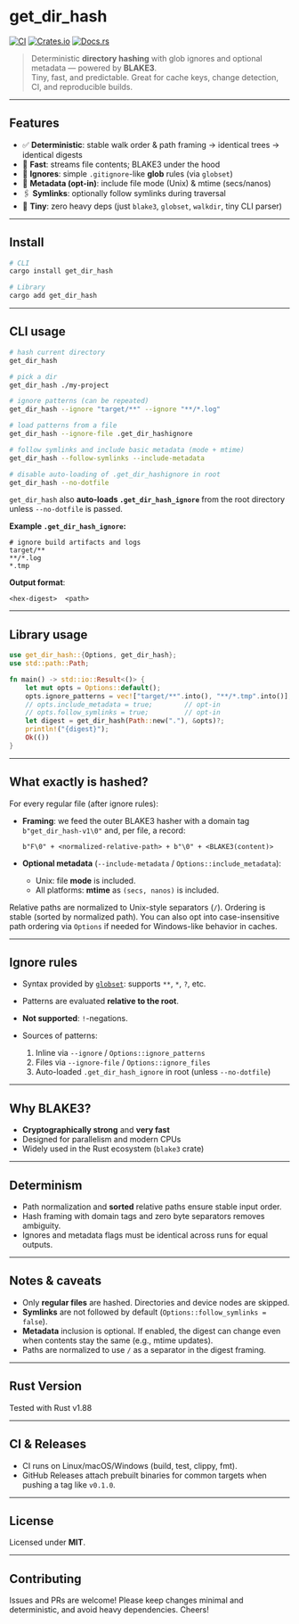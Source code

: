 # get_dir_hash

[![CI](https://github.com/ARyaskov/get_dir_hash/actions/workflows/ci.yml/badge.svg)](https://github.com/ARyaskov/get_dir_hash/actions/workflows/ci.yml)
[![Crates.io](https://img.shields.io/crates/v/get_dir_hash.svg)](https://crates.io/crates/get_dir_hash)
[![Docs.rs](https://docs.rs/get_dir_hash/badge.svg)](https://docs.rs/get_dir_hash)

> Deterministic **directory hashing** with glob ignores and optional metadata — powered by **BLAKE3**.  
> Tiny, fast, and predictable. Great for cache keys, change detection, CI, and reproducible builds.

---

## Features

- ✅ **Deterministic**: stable walk order & path framing → identical trees → identical digests
- 🚀 **Fast**: streams file contents; BLAKE3 under the hood
- 🧹 **Ignores**: simple `.gitignore`-like **glob** rules (via `globset`)
- 🧾 **Metadata (opt-in)**: include file mode (Unix) & mtime (secs/nanos)
- 🖇️ **Symlinks**: optionally follow symlinks during traversal
- 🧰 **Tiny**: zero heavy deps (just `blake3`, `globset`, `walkdir`, tiny CLI parser)

---

## Install

```bash
# CLI
cargo install get_dir_hash

# Library
cargo add get_dir_hash
````

---

## CLI usage

```bash
# hash current directory
get_dir_hash

# pick a dir
get_dir_hash ./my-project

# ignore patterns (can be repeated)
get_dir_hash --ignore "target/**" --ignore "**/*.log"

# load patterns from a file
get_dir_hash --ignore-file .get_dir_hashignore

# follow symlinks and include basic metadata (mode + mtime)
get_dir_hash --follow-symlinks --include-metadata

# disable auto-loading of .get_dir_hashignore in root
get_dir_hash --no-dotfile
```

`get_dir_hash` also **auto-loads `.get_dir_hash_ignore`** from the root directory unless `--no-dotfile` is passed.

**Example `.get_dir_hash_ignore`:**

```
# ignore build artifacts and logs
target/**
**/*.log
*.tmp
```

**Output format**:

```
<hex-digest>  <path>
```

---

## Library usage

```rust
use get_dir_hash::{Options, get_dir_hash};
use std::path::Path;

fn main() -> std::io::Result<()> {
    let mut opts = Options::default();
    opts.ignore_patterns = vec!["target/**".into(), "**/*.tmp".into()];
    // opts.include_metadata = true;        // opt-in
    // opts.follow_symlinks = true;         // opt-in
    let digest = get_dir_hash(Path::new("."), &opts)?;
    println!("{digest}");
    Ok(())
}
```

---

## What exactly is hashed?

For every regular file (after ignore rules):

* **Framing**: we feed the outer BLAKE3 hasher with a domain tag `b"get_dir_hash-v1\0"` and, per file, a record:

  ```
  b"F\0" + <normalized-relative-path> + b"\0" + <BLAKE3(content)>
  ```
* **Optional metadata** (`--include-metadata` / `Options::include_metadata`):

    * Unix: file **mode** is included.
    * All platforms: **mtime** as `(secs, nanos)` is included.

Relative paths are normalized to Unix-style separators (`/`).
Ordering is stable (sorted by normalized path). You can also opt into case-insensitive path ordering via `Options` if needed for Windows-like behavior in caches.

---

## Ignore rules

* Syntax provided by [`globset`](https://docs.rs/globset): supports `**`, `*`, `?`, etc.
* Patterns are evaluated **relative to the root**.
* **Not supported**: `!`-negations.
* Sources of patterns:

    1. Inline via `--ignore` / `Options::ignore_patterns`
    2. Files via `--ignore-file` / `Options::ignore_files`
    3. Auto-loaded `.get_dir_hash_ignore` in root (unless `--no-dotfile`)

---

## Why BLAKE3?

* **Cryptographically strong** and **very fast**
* Designed for parallelism and modern CPUs
* Widely used in the Rust ecosystem (`blake3` crate)

---

## Determinism

* Path normalization and **sorted** relative paths ensure stable input order.
* Hash framing with domain tags and zero byte separators removes ambiguity.
* Ignores and metadata flags must be identical across runs for equal outputs.

---

## Notes & caveats

* Only **regular files** are hashed. Directories and device nodes are skipped.
* **Symlinks** are not followed by default (`Options::follow_symlinks = false`).
* **Metadata** inclusion is optional. If enabled, the digest can change even when contents stay the same (e.g., mtime updates).
* Paths are normalized to use `/` as a separator in the digest framing.

---

## Rust Version

Tested with Rust v1.88

---

## CI & Releases

* CI runs on Linux/macOS/Windows (build, test, clippy, fmt).
* GitHub Releases attach prebuilt binaries for common targets when pushing a tag like `v0.1.0`.

---

## License

Licensed under **MIT**.

---

## Contributing

Issues and PRs are welcome!
Please keep changes minimal and deterministic, and avoid heavy dependencies.
Cheers!
